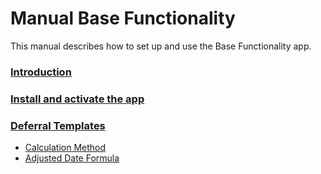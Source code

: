 # Manual Base Functionality
This manual describes how to set up and use the Base Functionality app.

### [Introduction](topics/introduction.md)
### [Install and activate the app](topics/install-activate-app.md)
### [Deferral Templates](topics/deferral-templates.md)
* [Calculation Method](topics/calculation-method.md)
* [Adjusted Date Formula](topics/adjusted-date-formula.md)

